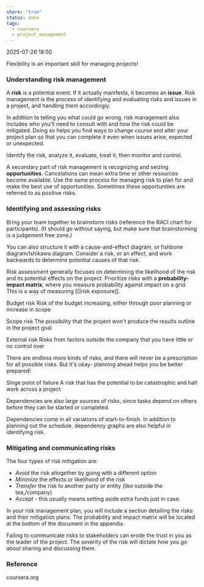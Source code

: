 ```yaml
---
share: "true"
status: done
tags:
  - coursera
  - project_management
---
```

2025-07-26 18:50

Flexibility is an important skill for managing projects!

### Understanding risk management

A **risk** is a potential event. If it actually manifests, it becomes an **issue**.
Risk management is the process of identifying and evaluating risks and issues in a project, and handling them accordingly.

In addition to telling you what could go wrong, risk management also includes who you'll need to consult with and how the risk could be mitigated. Doing so helps you find ways to change course and alter your project plan so that you can complete it even when issues arise, expected or unexpected.

Identify the risk, analyze it, evaluate, treat it, then monitor and control.

A secondary part of risk management is recognizing and seizing **opportunities**. Cancelations can mean extra time or other resources become available. Use the same process for managing risk to plan for and make the best use of opportunities. 
Sometimes these opportunities are referred to as positive risks.

### Identifying and assessing risks

Bring your team together to brainstorm risks (reference the RACI chart for participants).
(It should go without saying, but make sure that brainstorming is a judgement free zone.)

You can also structure it with a cause-and-effect diagram, or fishbone diagram/Ishikawa diagram. Consider a risk, or an effect, and work backwards to determine potential causes of that risk.

Risk assessment generally focuses on determining the likelihood of the risk and its potential effects on the project. Prioritize risks with a **probability-impact matrix**, where you measure probability against impact on a grid. This is a way of measuring [[|risk exposure]].

Budget risk
	Risk of the budget increasing, either through poor planning or increase in scope

Scope risk
	The possibility that the project won't produce the results outline in the project goal

External risk
	Risks from factors outside the company that you have little or no control over

There are endless more kinds of risks, and there will never be a prescription for all possible risks. But it's okay- planning ahead helps you be better prepared!

Singe point of failure
	A risk that has the potential to be catastrophic and halt work across a project

Dependencies are also large sources of risks, since tasks depend on others before they can be started or completed.

Dependencies come in all variations of start-to-finish. In addition to planning out the schedule, dependency graphs are also helpful in identifying risk.

### Mitigating and communicating risks

The four types of risk mitigation are:
- *Avoid* the risk altogether by going with a different option
- *Minimize* the effects or likelihood of the risk
- *Transfer* the risk to another party or entity (like outside the tea,/company)
- *Accept* - this usually means setting aside extra funds just in case.

In your risk management plan, you will include a section detailing the risks and their mitigation plans. The probability and impact matrix will be located at the bottom of the document in the appendix.

Failing to communicate risks to stakeholders can erode the trust in you as the leader of the project. The severity of the risk will dictate how you go about sharing and discussing them.


### Reference
coursera.org